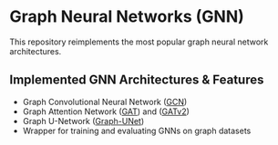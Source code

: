 # Graph Neural Networks (GNN)

This repository reimplements the most popular graph neural network architectures.

## Implemented GNN Architectures & Features

- Graph Convolutional Neural Network ([GCN](https://arxiv.org/pdf/1609.02907.pdf))
- Graph Attention Network ([GAT](https://arxiv.org/pdf/1710.10903v3.pdf)) and ([GATv2](https://arxiv.org/pdf/2105.14491.pdf))
- Graph U-Network ([Graph-UNet](https://arxiv.org/pdf/1905.05178.pdf))
- Wrapper for training and evaluating GNNs on graph datasets 




